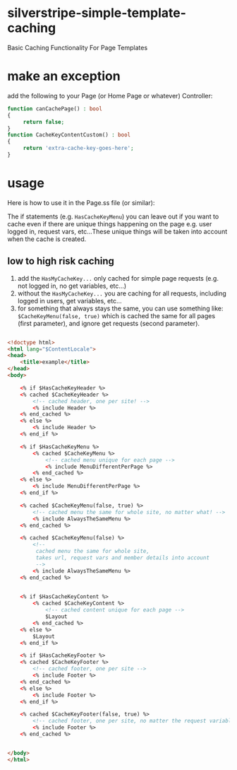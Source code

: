 # silverstripe-simple-template-caching

Basic Caching Functionality For Page Templates

# make an exception

add the following to your Page (or Home Page or whatever) Controller:

```php
function canCachePage() : bool
{
     return false;
}
function CacheKeyContentCustom() : bool
{
     return 'extra-cache-key-goes-here';
}
```

# usage

Here is how to use it in the Page.ss file (or similar):

The if statements (e.g. `HasCacheKeyMenu`) you can leave out if you want to cache even if there are
unique things happening on the page e.g. user logged in, request vars, etc...These unique things will
be taken into account when the cache is created.

## low to high risk caching

1. add the `HasMyCacheKey...` only cached for simple page requests (e.g. not logged in, no get variables, etc...)
2. without the `HasMyCacheKey...` you are caching for all requests, including logged in users, get variables, etc...
3. for something that always stays the same, you can use something like: `$CacheKeyMenu(false, true)`
   which is cached the same for all pages (first parameter), and ignore get requests (second parameter).

```html

<!doctype html>
<html lang="$ContentLocale">
<head>
    <title>example</title>
</head>
<body>

    <% if $HasCacheKeyHeader %>
    <% cached $CacheKeyHeader %>
        <!-- cached header, one per site! -->
        <% include Header %>
    <% end_cached %>
    <% else %>
        <% include Header %>
    <% end_if %>

    <% if $HasCacheKeyMenu %>
        <% cached $CacheKeyMenu %>
            <!-- cached menu unique for each page -->
            <% include MenuDifferentPerPage %>
        <% end_cached %>
    <% else %>
        <% include MenuDifferentPerPage %>
    <% end_if %>

    <% cached $CacheKeyMenu(false, true) %>
        <!-- cached menu the same for whole site, no matter what! -->
        <% include AlwaysTheSameMenu %>
    <% end_cached %>

    <% cached $CacheKeyMenu(false) %>
        <!-- 
         cached menu the same for whole site, 
         takes url, request vars and member details into account 
         -->
        <% include AlwaysTheSameMenu %>
    <% end_cached %>

        
    <% if $HasCacheKeyContent %>
        <% cached $CacheKeyContent %>
            <!-- cached content unique for each page -->
            $Layout
        <% end_cached %>
    <% else %>
        $Layout
    <% end_if %>

    <% if $HasCacheKeyFooter %>
    <% cached $CacheKeyFooter %>
        <!-- cached footer, one per site -->
        <% include Footer %>
    <% end_cached %>
    <% else %>
        <% include Footer %>
    <% end_if %>

    <% cached $CacheKeyFooter(false, true) %>
        <!-- cached footer, one per site, no matter the request variables, user logged in / whatever! -->
        <% include Footer %>
    <% end_cached %>


</body>
</html>

```
